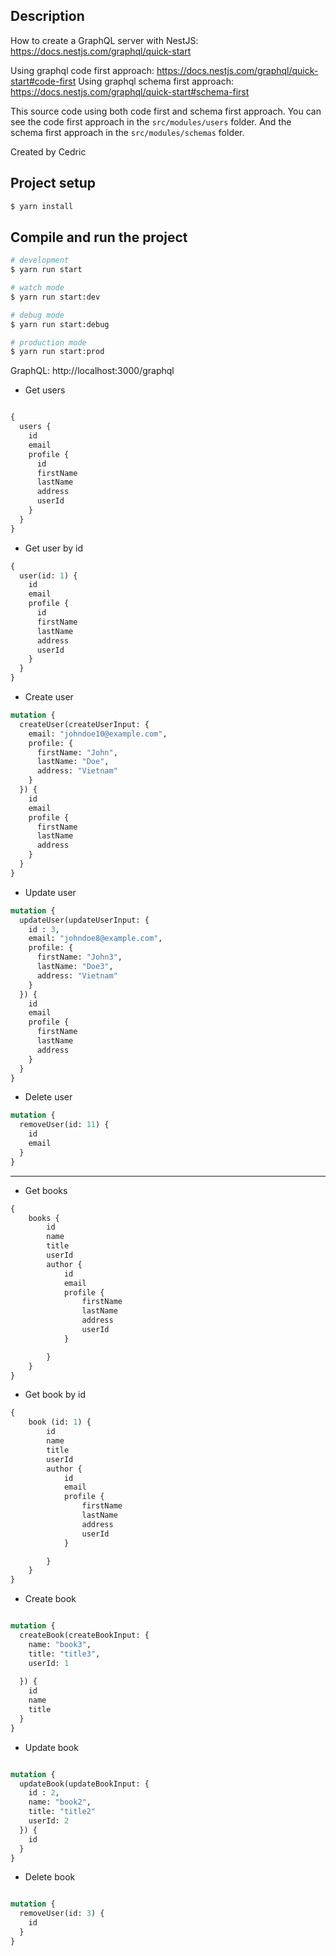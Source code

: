 ## Description

How to create a GraphQL server with NestJS: https://docs.nestjs.com/graphql/quick-start

Using graphql code first approach: https://docs.nestjs.com/graphql/quick-start#code-first
Using graphql schema first approach: https://docs.nestjs.com/graphql/quick-start#schema-first

This source code using both code first and schema first approach.
You can see the code first approach in the `src/modules/users` folder.
And the schema first approach in the `src/modules/schemas` folder.


Created by Cedric

## Project setup

```bash
$ yarn install
```

## Compile and run the project

```bash
# development
$ yarn run start

# watch mode
$ yarn run start:dev

# debug mode
$ yarn run start:debug

# production mode
$ yarn run start:prod
```



GraphQL: http://localhost:3000/graphql
- Get users
```graphql

{
  users {
    id
    email
    profile {
      id
      firstName
      lastName
      address
      userId
    }
  }
}

```

- Get user by id
```graphql
{
  user(id: 1) {
    id
    email
    profile {
      id
      firstName
      lastName
      address
      userId
    }
  }
}
```
- Create user
```graphql
mutation {
  createUser(createUserInput: { 
    email: "johndoe10@example.com",
    profile: {
      firstName: "John",
      lastName: "Doe",
      address: "Vietnam"
    } 
  }) {
    id
    email
    profile {
      firstName
      lastName
      address
    }
  }
}
```
- Update user
```graphql
mutation {
  updateUser(updateUserInput: {
    id : 3,
    email: "johndoe8@example.com",
    profile: {
      firstName: "John3",
      lastName: "Doe3",
      address: "Vietnam"
    } 
  }) {
    id
    email
    profile {
      firstName
      lastName
      address
    }
  }
}
```
- Delete user
```graphql
mutation {
  removeUser(id: 11) {
    id
    email
  }
}
```



*****************************************************************

- Get books
```graphql
{
    books {
        id
        name
        title
        userId
        author {
            id
            email
            profile {
                firstName
                lastName
                address
                userId
            }

        }
    }
}

```

- Get book by id
```graphql
{
    book (id: 1) {
        id
        name
        title
        userId
        author {
            id
            email
            profile {
                firstName
                lastName
                address
                userId
            }

        }
    }
}

```

- Create book
```graphql

mutation {
  createBook(createBookInput: { 
    name: "book3",
    title: "title3",
    userId: 1
    
  }) {
    id
    name
    title
  }
}

```

- Update book
```graphql

mutation {
  updateBook(updateBookInput: {
    id : 2,
    name: "book2",
    title: "title2"
    userId: 2
  }) {
    id
  }
}

```

- Delete book
```graphql

mutation {
  removeUser(id: 3) {
    id
  }
}

```

